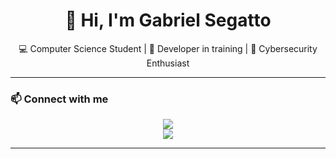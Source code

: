<h1 align="center">👋 Hi, I'm Gabriel Segatto</h1>

<p align="center">
💻 Computer Science Student | 🚀 Developer in training | 🔐 Cybersecurity Enthusiast  
</p>

---

### 📫 Connect with me
<p align="center">
  <a href="mailto:gabriels080404@gmail.com">
    <img src="https://img.shields.io/badge/Email-gabriels080404%40gmail.com-red?logo=gmail&logoColor=white&style=for-the-badge" />
  </a>
  <br>
  <a href="https://www.linkedin.com/in/gabrielssegatto">
    <img src="https://img.shields.io/badge/LinkedIn-Gabriel%20Segatto-blue?logo=linkedin&logoColor=white&style=for-the-badge" />
  </a>
</p> 

---


